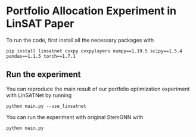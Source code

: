 # Portfolio Allocation Experiment in LinSAT Paper

To run the code, first install all the necessary packages with

```pip install linsatnet cvxpy cvxpylayers numpy==1.19.5 scipy==1.5.4 pandas==1.1.5 torch==1.7.1```

## Run the experiment

You can reproduce the main result of our portfolio optimization experiment with LinSATNet by running

```python main.py --use_linsatnet```

You can run the experiment with original StemGNN with

```python main.py```
